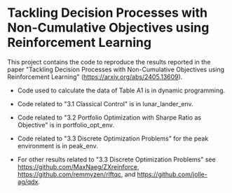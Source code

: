 # Tackling Decision Processes with Non-Cumulative Objectives using Reinforcement Learning
This project contains the code to reproduce the results reported in the paper "Tackling Decision Processes with Non-Cumulative Objectives using Reinforcement Learning" (https://arxiv.org/abs/2405.13609).

* Code used to calculate the data of Table A1 is in dynamic programming.
* Code related to "3.1 Classical Control" is in lunar_lander_env.
* Code related to "3.2 Portfolio Optimization with Sharpe Ratio as Objective" is in portfolio_opt_env.
* Code related to "3.3 Discrete Optimization Problems" for the peak environment is in peak_env.

* For other results related to  "3.3 Discrete Optimization Problems" see https://github.com/MaxNaeg/ZXreinforce, https://github.com/remmyzen/rlftqc, and https://github.com/jolle-ag/qdx.

